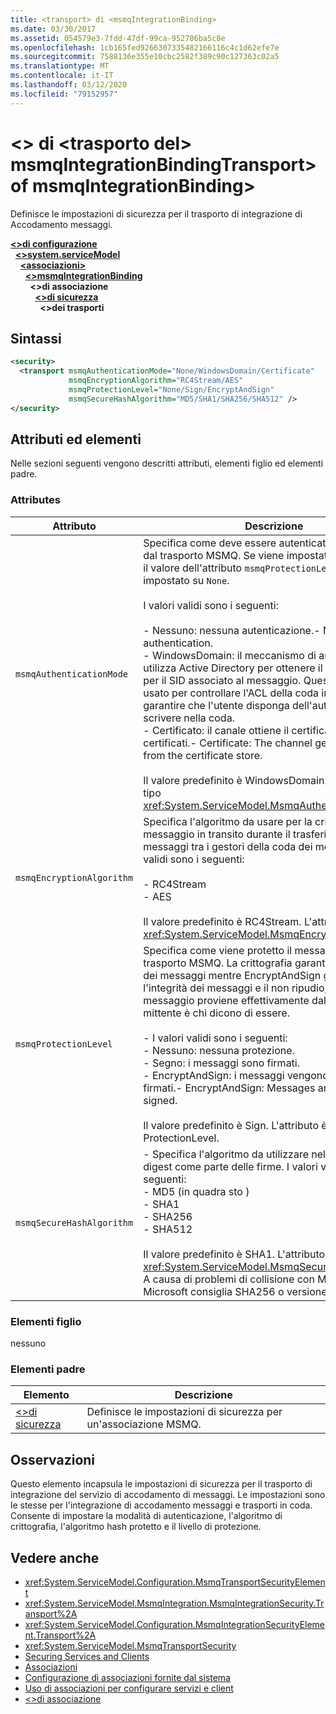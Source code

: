 ```yaml
---
title: <transport> di <msmqIntegrationBinding>
ms.date: 03/30/2017
ms.assetid: 054579e3-7fdd-47df-99ca-952706ba5c8e
ms.openlocfilehash: 1cb165fed9266307335482166116c4c1d62efe7e
ms.sourcegitcommit: 7588136e355e10cbc2582f389c90c127363c02a5
ms.translationtype: MT
ms.contentlocale: it-IT
ms.lasthandoff: 03/12/2020
ms.locfileid: "79152957"
---
```

# <a name="transport-of-msmqintegrationbinding"></a>\<> di \<trasporto del> msmqIntegrationBindingTransport> of msmqIntegrationBinding>
Definisce le impostazioni di sicurezza per il trasporto di integrazione di Accodamento messaggi.  
  
[**\<>di configurazione**](../configuration-element.md)\
&nbsp;&nbsp;[**\<>system.serviceModel**](system-servicemodel.md)\
&nbsp;&nbsp;&nbsp;&nbsp;[**\<associazioni>**](bindings.md)\
&nbsp;&nbsp;&nbsp;&nbsp;&nbsp;&nbsp;[**\<>msmqIntegrationBinding**](msmqintegrationbinding.md)\
&nbsp;&nbsp;&nbsp;&nbsp;&nbsp;&nbsp;&nbsp;&nbsp;**\<>di associazione**\
&nbsp;&nbsp;&nbsp;&nbsp;&nbsp;&nbsp;&nbsp;&nbsp;&nbsp;&nbsp;[**\<>di sicurezza**](security-of-msmqintegrationbinding.md)\
&nbsp;&nbsp;&nbsp;&nbsp;&nbsp;&nbsp;&nbsp;&nbsp;&nbsp;&nbsp;&nbsp;&nbsp;**\<>dei trasporti**  
  
## <a name="syntax"></a>Sintassi  
  
```xml  
<security>
  <transport msmqAuthenticationMode="None/WindowsDomain/Certificate"
             msmqEncryptionAlgorithm="RC4Stream/AES"
             msmqProtectionLevel="None/Sign/EncryptAndSign"
             msmqSecureHashAlgorithm="MD5/SHA1/SHA256/SHA512" />
</security>
```  
  
## <a name="attributes-and-elements"></a>Attributi ed elementi  
 Nelle sezioni seguenti vengono descritti attributi, elementi figlio ed elementi padre.  
  
### <a name="attributes"></a>Attributes  
  
|Attributo|Descrizione|  
|---------------|-----------------|  
|`msmqAuthenticationMode`|Specifica come deve essere autenticato il messaggio dal trasporto MSMQ. Se viene impostato su `None`, anche il valore dell'attributo `msmqProtectionLevel` deve essere impostato su `None`.<br /><br /> I valori validi sono i seguenti:<br /><br /> - Nessuno: nessuna autenticazione.- None: No authentication.<br />- WindowsDomain: il meccanismo di autenticazione utilizza Active Directory per ottenere il certificato X.509 per il SID associato al messaggio. Questo viene quindi usato per controllare l'ACL della coda in modo da garantire che l'utente disponga dell'autorizzazione per scrivere nella coda.<br />- Certificato: il canale ottiene il certificato dall'archivio certificati.- Certificate: The channel gets the certificate from the certificate store.<br /><br /> Il valore predefinito è WindowsDomain. L'attributo è di tipo <xref:System.ServiceModel.MsmqAuthenticationMode>.|  
|`msmqEncryptionAlgorithm`|Specifica l'algoritmo da usare per la crittografia del messaggio in transito durante il trasferimento dei messaggi tra i gestori della coda dei messaggi. I valori validi sono i seguenti:<br /><br /> - RC4Stream<br />- AES<br /><br /> Il valore predefinito è RC4Stream. L'attributo è di tipo <xref:System.ServiceModel.MsmqEncryptionAlgorithm>.|  
|`msmqProtectionLevel`|Specifica come viene protetto il messaggio a livello del trasporto MSMQ. La crittografia garantisce l'integrità dei messaggi mentre EncryptAndSign garantisce l'integrità dei messaggi e il non ripudio; cioè, il messaggio proviene effettivamente dal mittente e il mittente è chi dicono di essere.<br /><br /> - I valori validi sono i seguenti:<br />- Nessuno: nessuna protezione.<br />- Segno: i messaggi sono firmati.<br />- EncryptAndSign: i messaggi vengono crittografati e firmati.- EncryptAndSign: Messages are encrypted and signed.<br /><br /> Il valore predefinito è Sign. L'attributo è di tipo ProtectionLevel.|  
|`msmqSecureHashAlgorithm`|- Specifica l'algoritmo da utilizzare nel calcolo del digest come parte delle firme. I valori validi sono i seguenti:<br />- MD5 (in quadra sto )<br />- SHA1<br />- SHA256<br />- SHA512<br /><br /> Il valore predefinito è SHA1. L'attributo è di tipo <xref:System.ServiceModel.MsmqSecureHashAlgorithm>.<br>A causa di problemi di collisione con MD5 e SHA1, Microsoft consiglia SHA256 o versione migliore.|  
  
### <a name="child-elements"></a>Elementi figlio  
 nessuno  
  
### <a name="parent-elements"></a>Elementi padre  
  
|Elemento|Descrizione|  
|-------------|-----------------|  
|[\<>di sicurezza](security-of-basichttpbinding.md)|Definisce le impostazioni di sicurezza per un'associazione MSMQ.|  
  
## <a name="remarks"></a>Osservazioni  
 Questo elemento incapsula le impostazioni di sicurezza per il trasporto di integrazione del servizio di accodamento di messaggi. Le impostazioni sono le stesse per l'integrazione di accodamento messaggi e trasporti in coda. Consente di impostare la modalità di autenticazione, l'algoritmo di crittografia, l'algoritmo hash protetto e il livello di protezione.  
  
## <a name="see-also"></a>Vedere anche

- <xref:System.ServiceModel.Configuration.MsmqTransportSecurityElement>
- <xref:System.ServiceModel.MsmqIntegration.MsmqIntegrationSecurity.Transport%2A>
- <xref:System.ServiceModel.Configuration.MsmqIntegrationSecurityElement.Transport%2A>
- <xref:System.ServiceModel.MsmqTransportSecurity>
- [Securing Services and Clients](../../../wcf/feature-details/securing-services-and-clients.md)
- [Associazioni](../../../wcf/bindings.md)
- [Configurazione di associazioni fornite dal sistema](../../../wcf/feature-details/configuring-system-provided-bindings.md)
- [Uso di associazioni per configurare servizi e client](../../../wcf/using-bindings-to-configure-services-and-clients.md)
- [\<>di associazione](bindings.md)
